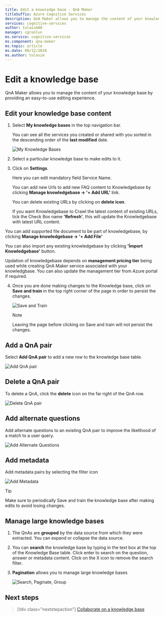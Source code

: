 ```yaml
---
title: Edit a knowledge base - QnA Maker
titleSuffix: Azure Cognitive Services
description: QnA Maker allows you to manage the content of your knowledge base by providing an easy-to-use editing experience. 
services: cognitive-services
author: tulasim88
manager: cgronlun
ms.service: cognitive-services
ms.component: qna-maker
ms.topic: article
ms.date: 09/12/2018
ms.author: tulasim
---
```

# Edit a knowledge base

QnA Maker allows you to manage the content of your knowledge base by providing an easy-to-use editing experience.

## Edit your knowledge base content

1.  Select **My knowledge bases** in the top navigation bar. 

    You can see all the services you created or shared with you sorted in the descending order of the **last modified** date.

    ![My Knowledge Bases](../media/qnamaker-how-to-edit-kb/my-kbs.png)

2. Select a particular knowledge base to make edits to it.
 
3. Click on **Settings**.

   Here you can edit mandatory field Service Name.
  
   You can add new Urls to add new FAQ content to Knowledgebase by clicking **Manage knowledgebase -> '+ Add URL'** link.
   
   You can delete existing URLs by clicking on **delete icon**.
   
   If you want Knowledgebase to Crawl the latest content of existing URLs, tick the Check Box name **'Refresh'**, this will update the   Knowledgebase with latest URL content.
   
You can add supported file document to be part of knowledgebase, by clicking **Manage knowledgebase -> '+ Add File'**

You can also import any existing knowledgebase by clicking **'Ímport Knowledgebase'** button. 
   
Updation of knowledgebase depends on **management pricing tier** being used while creating QnA Maker service associated with your knowledgbase. You can also update the management tier from Azure portal if required.

4. Once you are done making changes to the Knowledge base, click on **Save and train** in the top right corner of the page in order to persist the changes.    

    ![Save and Train](../media/qnamaker-how-to-edit-kb/save-and-train.png)

    >[!NOTE]
	Leaving the page before clicking on Save and train will not persist the changes.

## Add a QnA pair

Select **Add QnA pair** to add a new row to the knowledge base table.

![Add QnA pair](../media/qnamaker-how-to-edit-kb/add-qnapair.png)

## Delete a QnA pair

To delete a QnA, click the **delete** icon on the far right of the QnA row.

![Delete QnA pair](../media/qnamaker-how-to-edit-kb/delete-qnapair.png)

## Add alternate questions

Add alternate questions to an existing QnA pair to improve the likelihood of a match to a user query.

![Add Alternate Questions](../media/qnamaker-how-to-edit-kb/add-alternate-question.png)

## Add metadata


Add metadata pairs by selecting the filter icon

![Add Metadata](../media/qnamaker-how-to-edit-kb/add-metadata.png)

> [!TIP]
> Make sure to periodically Save and train the knowledge base after making edits to avoid losing changes.

## Manage large knowledge bases

1. The QnAs are **grouped** by the data source from which they were extracted. You can expand or collapse the data source.
2. You can **search** the knowledge base by typing in the text box at the top of the Knowledge Base table. Click enter to search on the question, answer or metadata content. Click on the X icon to remove the search filter.
3. **Pagination** allows you to manage large knowledge bases

    ![Search, Paginate, Group](../media/qnamaker-how-to-edit-kb/search-paginate-group.png)

## Next steps

> [!div class="nextstepaction"]
> [Collaborate on a knowledge base](./collaborate-knowledge-base.md)
